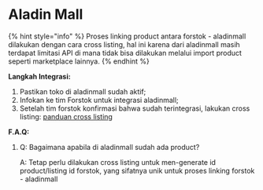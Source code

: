 # Aladin Mall

{% hint style="info" %}
Proses linking product antara forstok - aladinmall dilakukan dengan cara cross listing, hal ini karena dari aladinmall masih terdapat limitasi API di mana tidak bisa dilakukan melalui import product seperti marketplace lainnya.
{% endhint %}

**Langkah Integrasi:**

1. Pastikan toko di aladinmall sudah aktif;
2. Infokan ke tim Forstok untuk integrasi aladinmall;
3. Setelah tim forstok konfirmasi bahwa sudah terintegrasi, lakukan cross listing: [panduan cross listing](../listing-products/cross-listing-xls.md)



**F.A.Q:**

1.  Q: Bagaimana apabila di aladinmall sudah ada product?

    A: Tetap perlu dilakukan cross listing untuk men-generate id product/listing id forstok, yang sifatnya unik untuk proses linking forstok - aladinmall
